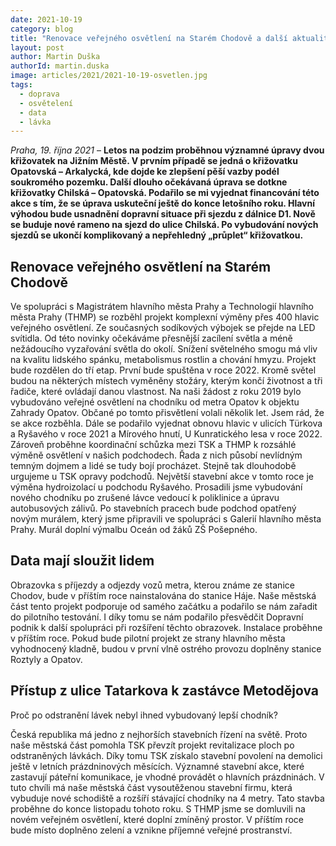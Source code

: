```yaml
---
date: 2021-10-19
category: blog
title: "Renovace veřejného osvětlení na Starém Chodově a další aktuality z dopravy"
layout: post
author: Martin Duška
authorId: martin.duska
image: articles/2021/2021-10-19-osvetlen.jpg
tags:
  - doprava
  - osvětelení
  - data
  - lávka
---
```


*Praha, 19. října 2021* – **Letos na podzim proběhnou významné úpravy dvou křižovatek na Jižním Městě. V prvním případě se jedná o křižovatku Opatovská – Arkalycká, kde dojde ke zlepšení pěší vazby podél soukromého pozemku. Další dlouho očekávaná úprava se dotkne křižovatky Chilská – Opatovská. Podařilo se mi vyjednat financování této akce s tím, že se úprava uskuteční ještě do konce letošního roku. Hlavní výhodou bude usnadnění dopravní situace při sjezdu z dálnice D1. Nově se buduje nové rameno na sjezd do ulice Chilská. Po vybudování nových sjezdů se ukončí komplikovaný a nepřehledný „průplet“ křižovatkou.**

## Renovace veřejného osvětlení na Starém Chodově

Ve spolupráci s Magistrátem hlavního města Prahy a Technologií hlavního města Prahy (THMP) se rozběhl projekt komplexní výměny přes 400 hlavic veřejného osvětlení. Ze současných sodíkových výbojek se přejde na LED svítidla. Od této novinky očekáváme přesnější zacílení světla a méně nežádoucího vyzařování světla do okolí. Snížení světelného smogu má vliv na kvalitu lidského spánku, metabolismus rostlin a chování hmyzu. Projekt bude rozdělen do tří etap. První bude spuštěna v roce 2022. Kromě světel budou na některých místech vyměněny stožáry, kterým končí životnost a tři řadiče, které ovládají danou vlastnost.
Na naši žádost z roku 2019 bylo vybudováno veřejné osvětlení na chodníku od metra Opatov k objektu Zahrady Opatov. Občané po tomto přisvětlení volali několik let. Jsem rád, že se akce rozběhla.
Dále se podařilo vyjednat obnovu hlavic v ulicích Türkova a Ryšavého v roce 2021 a Mírového hnutí, U Kunratického lesa v roce 2022. Zároveň proběhne koordinační schůzka mezi TSK a THMP k rozsáhlé výměně osvětlení v našich podchodech. Řada z nich působí nevlídným temným dojmem a lidé se tudy bojí procházet. Stejně tak dlouhodobě urgujeme u TSK opravy podchodů. Největší stavební akce v tomto roce je výměna hydroizolací u podchodu Ryšavého. Prosadili jsme vybudování nového chodníku po zrušené lávce vedoucí k poliklinice a úpravu autobusových zálivů. Po stavebních pracech bude podchod opatřený novým murálem, který jsme připravili ve spolupráci s Galerií hlavního města Prahy. Murál doplní výmalbu Oceán od žáků ZŠ Pošepného.

## Data mají sloužit lidem

Obrazovka s příjezdy a odjezdy vozů metra, kterou známe ze stanice Chodov, bude v příštím roce nainstalována do stanice Háje. Naše městská část tento projekt podporuje od samého začátku a podařilo se nám zařadit do pilotního testování. I díky tomu se nám podařilo přesvědčit Dopravní podnik k další spolupráci při rozšíření těchto obrazovek. Instalace proběhne v příštím roce. Pokud bude pilotní projekt ze strany hlavního města vyhodnocený kladně, budou v první vlně ostrého provozu doplněny stanice Roztyly a Opatov.

## Přístup z ulice Tatarkova k zastávce Metodějova

Proč po odstranění lávek nebyl ihned vybudovaný lepší chodník?

Česká republika má jedno z nejhorších stavebních řízení na světě. Proto naše městská část pomohla TSK převzít projekt revitalizace ploch po odstraněných lávkách. Díky tomu TSK získalo stavební povolení na demolici ještě v letních prázdninových měsících. Významné stavební akce, které zastavují páteřní komunikace, je vhodné provádět o hlavních prázdninách. V tuto chvíli má naše městská část vysoutěženou stavební firmu, která vybuduje nové schodiště a rozšíří stávající chodníky na 4 metry. Tato stavba proběhne do konce listopadu tohoto roku. S THMP jsme se domluvili na novém veřejném osvětlení, které doplní zmíněný prostor. V příštím roce bude místo doplněno zelení a vznikne příjemné veřejné prostranství.
